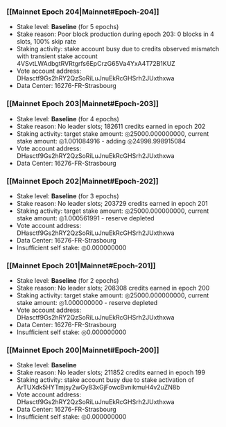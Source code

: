 ### [[Mainnet Epoch 204|Mainnet#Epoch-204]]
* Stake level: **Baseline** (for 5 epochs)
* Stake reason: Poor block production during epoch 203: 0 blocks in 4 slots, 100% skip rate
* Staking activity: stake account busy due to credits observed mismatch with transient stake account 4VSvtLWAdbgtRVRtgrfs6EpCrzG65Va4YxA4T72B1KUZ
* Vote account address: DHasctf9Gs2hRY2QzSoRiLuJnuEkRcGHSrh2JUxthxwa
* Data Center: 16276-FR-Strasbourg
### [[Mainnet Epoch 203|Mainnet#Epoch-203]]
* Stake level: **Baseline** (for 4 epochs)
* Stake reason: No leader slots; 182611 credits earned in epoch 202
* Staking activity: target stake amount: ◎25000.000000000, current stake amount: ◎1.001084916 - adding ◎24998.998915084
* Vote account address: DHasctf9Gs2hRY2QzSoRiLuJnuEkRcGHSrh2JUxthxwa
* Data Center: 16276-FR-Strasbourg
### [[Mainnet Epoch 202|Mainnet#Epoch-202]]
* Stake level: **Baseline** (for 3 epochs)
* Stake reason: No leader slots; 203729 credits earned in epoch 201
* Staking activity: target stake amount: ◎25000.000000000, current stake amount: ◎1.000561991 - reserve depleted
* Vote account address: DHasctf9Gs2hRY2QzSoRiLuJnuEkRcGHSrh2JUxthxwa
* Data Center: 16276-FR-Strasbourg
* Insufficient self stake: ◎0.000000000
### [[Mainnet Epoch 201|Mainnet#Epoch-201]]
* Stake level: **Baseline** (for 2 epochs)
* Stake reason: No leader slots; 208308 credits earned in epoch 200
* Staking activity: target stake amount: ◎25000.000000000, current stake amount: ◎1.000000000 - reserve depleted
* Vote account address: DHasctf9Gs2hRY2QzSoRiLuJnuEkRcGHSrh2JUxthxwa
* Data Center: 16276-FR-Strasbourg
* Insufficient self stake: ◎0.000000000
### [[Mainnet Epoch 200|Mainnet#Epoch-200]]
* Stake level: **Baseline**
* Stake reason: No leader slots; 211852 credits earned in epoch 199
* Staking activity: stake account busy due to stake activation of ArTUXdk5HYTmjsy2wGy83xGjFowcBvnikmuH4v2uZN8b
* Vote account address: DHasctf9Gs2hRY2QzSoRiLuJnuEkRcGHSrh2JUxthxwa
* Data Center: 16276-FR-Strasbourg
* Insufficient self stake: ◎0.000000000